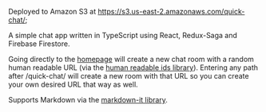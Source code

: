 Deployed to Amazon S3 at https://s3.us-east-2.amazonaws.com/quick-chat/;

A simple chat app written in TypeScript using React, Redux-Saga and Firebase Firestore.

Going directly to the [homepage](https://s3.us-east-2.amazonaws.com/quick-chat/) will create a new chat room with a random human readable URL (via the [human readable ids library](https://www.npmjs.com/package/human-readable-ids)). Entering any path after /quick-chat/ will create a new room with that URL so you can create your own desired URL that way as well.

Supports Markdown via the [markdown-it library](https://www.npmjs.com/package/markdown-it).